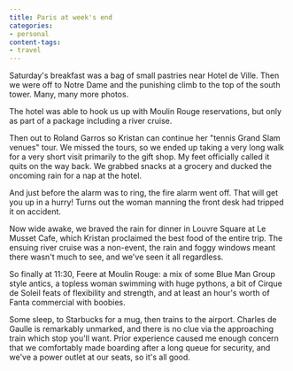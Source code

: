 ```yaml
---
title: Paris at week's end
categories:
- personal
content-tags:
- travel
---
```


Saturday's breakfast was a bag of small pastries near Hotel de Ville.  Then we were off to Notre Dame and the punishing climb to the top of the south tower.  Many, many more photos.

The hotel was able to hook us up with Moulin Rouge reservations, but only as part of a package including a river cruise.

Then out to Roland Garros so Kristan can continue her "tennis Grand Slam venues" tour.  We missed the tours, so we ended up taking a very long walk for a very short visit primarily to the gift shop.  My feet officially called it quits on the way back.  We grabbed snacks at a grocery and ducked the oncoming rain for a nap at the hotel.

And just before the alarm was to ring, the fire alarm went off.  That will get you up in a hurry!  Turns out the woman manning the front desk had tripped it on accident.

Now wide awake, we braved the rain for dinner in Louvre Square at Le Musset Cafe, which Kristan proclaimed the best food of the entire trip.  The ensuing river cruise was a non-event, the rain and foggy windows meant there wasn't much to see, and we've seen it all regardless.

So finally at 11:30, Feere at Moulin Rouge: a mix of some Blue Man Group style antics, a topless woman swimming with huge pythons, a bit of Cirque de Soleil feats of flexibility and strength, and at least an hour's worth of Fanta commercial with boobies.

Some sleep, to Starbucks for a mug, then trains to the airport.  Charles de Gaulle is remarkably unmarked, and there is no clue via the approaching train which stop you'll want.  Prior experience caused me enough concern that we comfortably made boarding after a long queue for security, and we've a power outlet at our seats, so it's all good.
